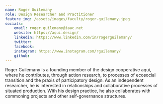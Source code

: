 ```yaml
---
name: Roger Guilemany
role: Design Researcher and Practitioner
feature_img: /assets/images/faculty/roger-guilemany.jpeg
socials:
    email: roger.guilemany@iaac.net
    website: https://aqui.design/
    linkedin: https://www.linkedin.com/in/rogerguilemany/
    twitter:
    facebook:
    instagram: https://www.instagram.com/rguilemany/
    github:
---
```

Roger Guilemany is a founding member of the design cooperative aqui, where he contributes, through action research, to processes of ecosocial transition and the praxis of participatory design. As an independent researcher, he is interested in relationships and collaborative processes of situated production. With his design practice, he also collaborates with commoning projects and other self-governance structures.